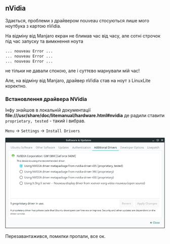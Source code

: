 
## nVidia

Здається, проблеми з драйвером nouveau стосуються лише мого ноутбука з картою nVidia.

На відміну від Manjaro екран не блимав час від часу, але сотні строчок під час запуску та вимкнення ноута

```
... nouveau Error ...
... nouveau Error ...
... nouveau Error ...
```

не тільки не давали спокою, але і суттєво марнували мій час!

Але, на відміну від Manjaro, драйвер nVidia став на ноут з LinuxLite коректно.

### Встановлення драйвера NVidia

Інфу знайшов в локальній документації **file:///usr/share/doc/litemanual/hardware.html#nvidia** де радили ставити `proprietary, tested` - такий і вибрав.


`Menu` -> `Settings` -> `Install Drivers`

![](linuxlite_nvidia.png)


Перезавантажився, помилки пропали, все ок.
